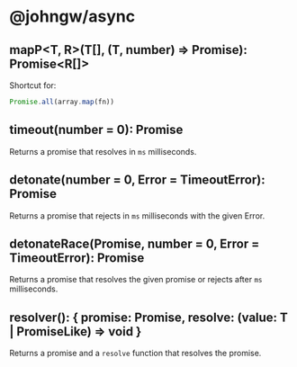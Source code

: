 # @johngw/async

## mapP<T, R>(T[], (T, number) => Promise<R>): Promise<R[]>

Shortcut for:

```typescript
Promise.all(array.map(fn))
```

## timeout(number = 0): Promise<void>

Returns a promise that resolves in `ms` milliseconds.

## detonate(number = 0, Error = TimeoutError): Promise<never>

Returns a promise that rejects in `ms` milliseconds with the given Error.

## detonateRace<T>(Promise<T>, number = 0, Error = TimeoutError): Promise<T>

Returns a promise that resolves the given promise or rejects after `ms` milliseconds.

## resolver<T>(): { promise: Promise<T>, resolve: (value: T | PromiseLike<T>) => void }

Returns a promise and a `resolve` function that resolves the promise.
